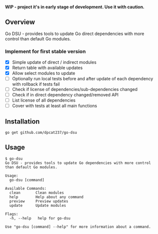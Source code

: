 #### WIP - project it's in early stage of development. Use it with caution.

## Overview

Go DSU - provides tools to update Go direct dependencies with more control than default Go modules.

### Implement for first stable version
- [x] Simple update of direct / indirect modules
- [x] Return table with available updates
- [x] Allow select modules to update
- [ ] Optionally run local tests before and after update of each dependency with rollback if tests fail
- [ ] Check if license of dependencies/sub-dependencies changed
- [ ] Check if in direct dependency changed/removed API
- [ ] List license of all dependencies
- [ ] Cover with tests at least all main functions

## Installation

    go get github.com/dpcat237/go-dsu

## Usage

```
$ go-dsu
Go DSU - provides tools to update Go dependencies with more control than default Go modules.

Usage:
  go-dsu [command]

Available Commands:
  clean       Clean modules
  help        Help about any command
  preview     Preview updates
  update      Update modules

Flags:
  -h, --help   help for go-dsu

Use "go-dsu [command] --help" for more information about a command.
```